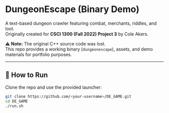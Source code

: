 # DungeonEscape (Binary Demo)

A text-based dungeon crawler featuring combat, merchants, riddles, and loot.  
Originally created for **CSCI 1300 (Fall 2022) Project 3** by Cole Akers.

⚠️ **Note:** The original C++ source code was lost.  
This repo provides a working binary (`dungeonescape`), assets, and demo materials for portfolio purposes.

---

## 🚀 How to Run

Clone the repo and use the provided launcher:

```bash
git clone https://github.com/<your-username>/DE_GAME.git
cd DE_GAME
./run.sh
